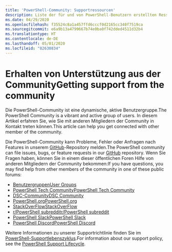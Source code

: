 ```yaml
---
title: 'PowerShell-Community: Supportressourcen'
description: Liste der für und von PowerShell-Benutzern erstellten Ressourcen
ms.date: 04/29/2020
ms.openlocfilehash: f35524c8a1a457ffd6cccf0d2165cc340f7519ca
ms.sourcegitcommit: e6a9b13a4799667b74e0ba0f742dded4511d32b4
ms.translationtype: HT
ms.contentlocale: de-DE
ms.lasthandoff: 05/01/2020
ms.locfileid: "82630834"
---
```

# <a name="getting-support-from-the-community"></a><span data-ttu-id="4d3af-103">Erhalten von Unterstützung aus der Community</span><span class="sxs-lookup"><span data-stu-id="4d3af-103">Getting support from the community</span></span>

<span data-ttu-id="4d3af-104">Die PowerShell-Community ist eine dynamische, aktive Benutzergruppe.</span><span class="sxs-lookup"><span data-stu-id="4d3af-104">The PowerShell Community is a vibrant and active group of users.</span></span> <span data-ttu-id="4d3af-105">In diesem Artikel erfahren Sie, wie Sie mit anderen Mitgliedern der Community in Kontakt treten können.</span><span class="sxs-lookup"><span data-stu-id="4d3af-105">This article can help you get connected with other member of the community.</span></span>

<span data-ttu-id="4d3af-106">Die PowerShell-Community kann Probleme, Fehler oder Anfragen nach Features in unserem [GitHub](https://github.com/powershell/powershell/issues)-Repository melden.</span><span class="sxs-lookup"><span data-stu-id="4d3af-106">The PowerShell community can file issues, bugs, or feature requests in our [GitHub](https://github.com/powershell/powershell/issues) repository.</span></span> <span data-ttu-id="4d3af-107">Wenn Sie Fragen haben, können Sie in einem dieser öffentlichen Foren Hilfe von anderen Mitgliedern der Community bekommen:</span><span class="sxs-lookup"><span data-stu-id="4d3af-107">If you have questions, you may find help from other members of the community in one of these public forums:</span></span>

- [<span data-ttu-id="4d3af-108">Benutzergruppen</span><span class="sxs-lookup"><span data-stu-id="4d3af-108">User Groups</span></span>](https://aka.ms/psusergroup)
- [<span data-ttu-id="4d3af-109">PowerShell Tech Community</span><span class="sxs-lookup"><span data-stu-id="4d3af-109">PowerShell Tech Community</span></span>](https://techcommunity.microsoft.com/t5/PowerShell/ct-p/WindowsPowerShell)
- [<span data-ttu-id="4d3af-110">DSC-Community</span><span class="sxs-lookup"><span data-stu-id="4d3af-110">DSC Community</span></span>](https://dsccommunity.org/)
- [<span data-ttu-id="4d3af-111">PowerShell.org</span><span class="sxs-lookup"><span data-stu-id="4d3af-111">PowerShell.org</span></span>](https://powershell.org/)
- [<span data-ttu-id="4d3af-112">StackOverFlow</span><span class="sxs-lookup"><span data-stu-id="4d3af-112">StackOverFlow</span></span>](https://stackoverflow.com/questions/tagged/powershell)
- [<span data-ttu-id="4d3af-113">r/PowerShell subreddit</span><span class="sxs-lookup"><span data-stu-id="4d3af-113">r/PowerShell subreddit</span></span>](https://www.reddit.com/r/PowerShell/)
- [<span data-ttu-id="4d3af-114">PowerShell Slack</span><span class="sxs-lookup"><span data-stu-id="4d3af-114">PowerShell Slack</span></span>](https://join.slack.com/t/powershell/shared_invite/enQtNjk2ODE4MTkxNTY4LWJlOTU3NzBiYWFiMjM3Mzg3M2E5OGJiNGE4YjVhODVlNWNlY2I2ZWRkNGY2NjE4MThiYTg4OWI5NjA4MDM3ZjQ)
- [<span data-ttu-id="4d3af-115">PowerShell Discord</span><span class="sxs-lookup"><span data-stu-id="4d3af-115">PowerShell Discord</span></span>](https://discord.gg/Ju25cw6)

<span data-ttu-id="4d3af-116">Weitere Informationen zu unserer Supportrichtlinie finden Sie im [PowerShell-Supportlebenszyklus](/powershell/scripting/powershell-support-lifecycle).</span><span class="sxs-lookup"><span data-stu-id="4d3af-116">For information about our support policy, see the [PowerShell Support Lifecycle](/powershell/scripting/powershell-support-lifecycle).</span></span>
